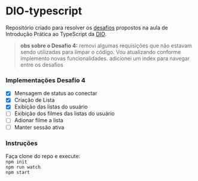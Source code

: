 # DIO-typescript


Repositório criado para resolver os [desafios](https://github.com/lira1705/mentoria-typescript/tree/main/src/desafios) propostos na aula de Introdução Prática ao TypeScript da [DIO](dio.me).

 
>**obs sobre o Desafio 4:** 
removi algumas requisições que não estavam sendo utilizadas para limpar o código. Vou atualizando conforme implemento novas funcionalidades.
adicionei um index para navegar entre os desafios

### Implementações Desafio 4
- [x] Mensagem de status ao conectar
- [x] Criação de Lista
- [x] Exibição das listas do usuário
- [ ] Exibição dos filmes das listas do usuário
- [ ] Adionar filme a lista
- [ ] Manter sessão ativa

### Instruções
Faça clone do repo e execute:  
``npm init``  
``npm run watch``  
``npm start``
